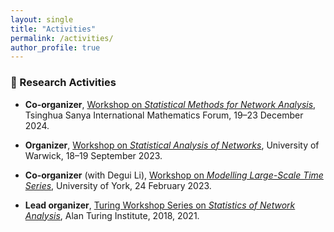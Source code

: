 ```yaml
---
layout: single
title: "Activities"
permalink: /activities/
author_profile: true
---
```


### 🧠 Research Activities

- **Co-organizer**, [Workshop on *Statistical Methods for Network Analysis*](http://www.tsimf.cn/meeting/detail?id=378), Tsinghua Sanya International Mathematics Forum, 19–23 December 2024.

- **Organizer**, [Workshop on *Statistical Analysis of Networks*](https://warwick.ac.uk/fac/sci/statistics/staff/academic-research/leng/san/), University of Warwick, 18–19 September 2023.

- **Co-organizer** (with Degui Li), [Workshop on *Modelling Large-Scale Time Series*](https://www.york.ac.uk/maths/research/statistics-probability/events/modelling-large-scale-time-series/), University of York, 24 February 2023.

- **Lead organizer**, [Turing Workshop Series on *Statistics of Network Analysis*](https://warwick.ac.uk/fac/sci/statistics/staff/academic-research/leng/sna), Alan Turing Institute, 2018, 2021.

